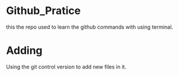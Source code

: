 # Github_Pratice

this the repo used to learn the github commands with using terminal.

# Adding

Using the git control version to add new files in it.
